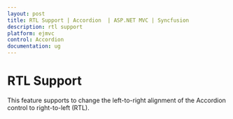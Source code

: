 ```yaml
---
layout: post
title: RTL Support | Accordion  | ASP.NET MVC | Syncfusion
description: rtl support
platform: ejmvc
control: Accordion 
documentation: ug
---
```


# RTL Support

This feature supports to change the left-to-right alignment of the Accordion control to right-to-left (RTL). 

